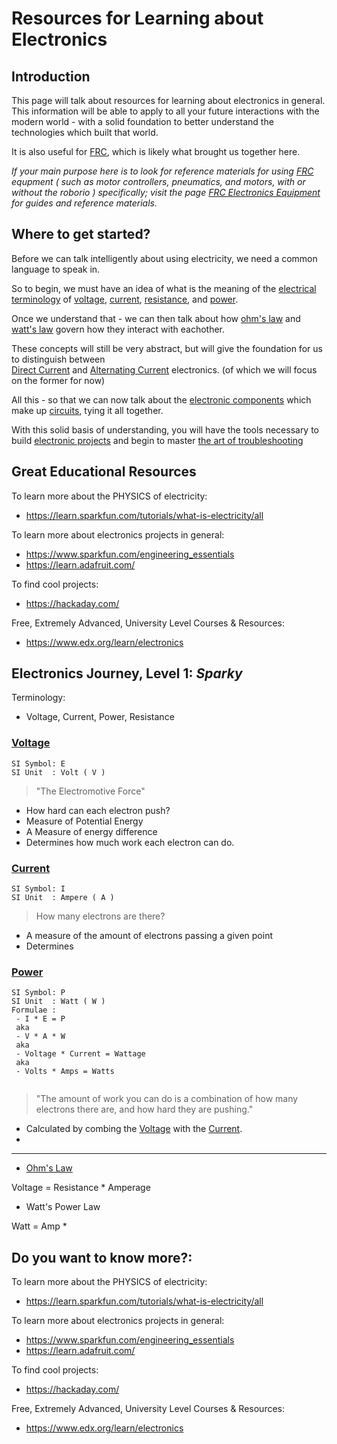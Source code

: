 # Resources for Learning about Electronics

## Introduction

This page will talk about resources for learning about electronics in general. This information will be able to apply to all your future interactions with the modern world - with a solid foundation to better understand the technologies which built that world.

It is also useful for [FRC](frc), which is likely what brought us together here.

*If your main purpose here is to look for reference materials for using [FRC](frc) equpment ( such as motor controllers, pneumatics, and motors, with or without the roborio ) specifically; visit the page [FRC Electronics Equipment](building-electronics-with-frc-equipment) for guides and reference materials.*

## Where to get started?

Before we can talk intelligently about using electricity, we need a common language to speak in. 

So to begin, we must have an idea of what is the meaning of the [electrical terminology](electrical-terminology) of [voltage](voltage), [current](current), [resistance](resistance), and [power](power).

Once we understand that - we can then talk about how [ohm's law](ohms-law) and [watt's law](watts-law) govern how they interact with eachother.

These concepts will still be very abstract, but will give the foundation for us to distinguish between  
[Direct Current](direct-current) and [Alternating Current](alternating-current) electronics. (of which we will focus on the former for now)

All this - so that we can now talk about the [electronic components](electronic-components) which make up [circuits](circuits), tying it all together.

With this solid basis of understanding, you will have the tools necessary to build  [electronic projects](electronic-projects) and begin to master [the art of troubleshooting](the-art-of-troubleshooting)

## Great Educational Resources

To learn more about the PHYSICS of electricity:
- https://learn.sparkfun.com/tutorials/what-is-electricity/all

To learn more about electronics projects in general:
- https://www.sparkfun.com/engineering_essentials
- https://learn.adafruit.com/

To find cool projects:
- https://hackaday.com/

Free, Extremely Advanced, University Level Courses & Resources:
- https://www.edx.org/learn/electronics

## Electronics Journey, Level 1: *Sparky*

Terminology:
  - Voltage, Current, Power, Resistance

### [Voltage](voltage)
```
SI Symbol: E
SI Unit  : Volt ( V )
```
>"The Electromotive Force"
- How hard can each electron push?
- Measure of Potential Energy
- A Measure of energy difference
- Determines how much work each electron can do.


### [Current](current)
```
SI Symbol: I
SI Unit  : Ampere ( A )
```
> How many electrons are there?

- A measure of the amount of electrons passing a given point
- Determines 

### [Power](power)
```
SI Symbol: P
SI Unit  : Watt ( W )
Formulae : 
 - I * E = P
 aka
 - V * A * W
 aka
 - Voltage * Current = Wattage
 aka 
 - Volts * Amps = Watts
 
```
>"The amount of work you can do is a combination of how many electrons there are, and how hard they are pushing."

- Calculated by combing the [Voltage](voltage) with the [Current](current).
- 


---


- [Ohm's Law](ohms-law)

Voltage = Resistance * Amperage 

- Watt's Power Law

Watt = Amp *


## Do you want to know more?:  

To learn more about the PHYSICS of electricity:
- https://learn.sparkfun.com/tutorials/what-is-electricity/all

To learn more about electronics projects in general:
- https://www.sparkfun.com/engineering_essentials
- https://learn.adafruit.com/

To find cool projects:
- https://hackaday.com/

Free, Extremely Advanced, University Level Courses & Resources:
- https://www.edx.org/learn/electronics
